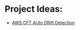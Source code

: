 # Project Ideas: 
- [AWS CFT AUto DRift Detection](https://aws.amazon.com/blogs/mt/implementing-an-alarm-to-automatically-detect-drift-in-aws-cloudformation-stacks/)
